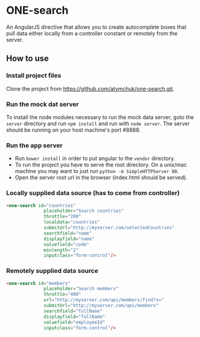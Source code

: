 ONE-search
============

An AngularJS directive that allows you to create autocomplete boxes that pull data either locally from a controller constant or remotely from the server.

## How to use

### Install project files
Clone the project from https://github.com/atymchuk/one-search.git.

### Run the mock dat server
To install the node modules necessary to run the mock data server, goto the `server` directory and run `npm install` and run with `node server`.
The server should be running on your host machine's port #8888.

### Run the app server
* Run `bower install` in order to put angular to the `vendor` directory.
* To run the project you have to serve the root directory. On a unix/mac machine you may want to just run `python -m SimpleHTTPServer 80`.
* Open the server root url in the browser (index.html should be served).

### Locally supplied data source (has to come from controller)

```html
<one-search id="countries"
              placeholder="Search countries"
              throttle="200"
              localdata="countries"
              submitUrl="http://myserver.com/selectedCountries"
              searchfield="name"
              displayfield="name"
              valuefield="code"
              minlength="2"
              inputclass="form-control"/>
```

### Remotely supplied data source

```html
<one-search id="members"
              placeholder="Search members"
              throttle="400"
              url="http://myserver.com/api/members/find?s="
              submitUrl="http://myserver.com/api/members"
              searchfield="fullName"
              displayfield="fullName"
              valuefield="employeeId"
              inputclass="form-control"/>
```
